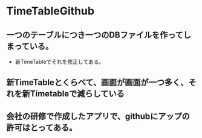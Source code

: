 # TimeTableGithub

## 一つのテーブルにつき一つのDBファイルを作ってしまっている。  
- 新TimeTableでそれを修正してある。  

## 新TimeTableとくらべて、画面が画面が一つ多く、それを新Timetableで減らしている

## 会社の研修で作成したアプリで、githubにアップの許可はとってある。
